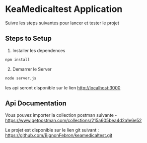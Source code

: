 # KeaMedicaltest Application

Suivre les steps suivantes pour lancer et tester le projet

## Steps to Setup

1. Installer les dependences

```bash 
npm install
```

2. Demarrer le Server

```bash
node server.js
```

les api seront disponible sur le lien <http://localhost:3000>

## Api Documentation
Vous pouvez importer la collection postman suivante  - 
<https://www.getpostman.com/collections/215a605bea4d2a1e6e52>


Le projet est disponible sur le lien git suivant :
<https://github.com/BignonFebron/keamedicaltest.git>